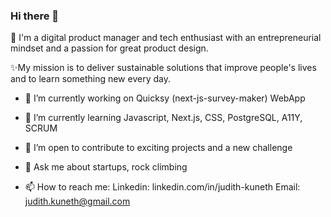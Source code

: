 ### Hi there 👋

🚀 I'm a digital product manager and tech enthusiast with an entrepreneurial mindset and a passion for great product design. 

✨My mission is to deliver sustainable solutions that improve people's lives and to learn something new every day.

- 🔭 I’m currently working on Quicksy (next-js-survey-maker) WebApp
- 🌱 I’m currently learning Javascript, Next.js, CSS, PostgreSQL, A11Y, SCRUM
- 👯 I’m open to contribute to exciting projects and a new challenge
- 💬 Ask me about startups, rock climbing 

- 📫 How to reach me: 
      Linkedin: linkedin.com/in/judith-kuneth
      Email:    judith.kuneth@gmail.com

